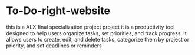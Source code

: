 # To-Do-right-website
this is a ALX final specialization project project
it is a productivity tool designed to help users organize tasks, set priorities, and track progress. It allows users to create, edit, and delete tasks, categorize them by project or priority, and set deadlines or reminders
